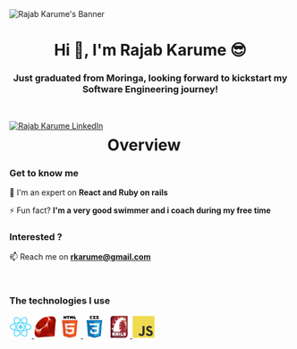
<!--
**RajabKarume/RajabKarume** is a ✨ _special_ ✨ repository because its `README.md` (this file) appears on your GitHub profile.

Here are some ideas to get you started:

- 🔭 I’m currently working on ...
- 🌱 I’m currently learning ...
- 👯 I’m looking to collaborate on ...
- 🤔 I’m looking for help with ...
- 💬 Ask me about ...
- 📫 How to reach me: ...
- 😄 Pronouns: ...
- ⚡ Fun fact: ...
-->

<img src="https://lh3.googleusercontent.com/pmTCuydmAKAL5BPVC196ZKJSaFlepZwKiqkeWm7m1qaVo83yjt_Qx-dV4wx3UDAC5oY_7EVZYi9J4IiVm6h25x1U9jpA-beIju3DO9sjwTW899EwdLIHeogq9OxxH0Q3VaqxUptlftdBVvVAuVIdGHzJGwSEttOfMrL_AAUQ_tW1AHh9d1bgnEDAmtcc16Ks4XLiISYilaWpR_np_zmjuxFItFiT2qlH0txjXthW3cXuLoQ-oWpu8tmgySH-f4RDVRSblGHsLLXxCyDrcZFuOGxZ2vvg7vo48tto5gc7U3A9WYkm8ymlUqOS3i6EH8MdVFkxN6HMw-dVfP6iypEu9j_YcuUCfxjHX0E5Qe9JwzvuoK7ZQJKm3nyXp7vc72ett8A7kVciVl6Uo11kyZjG1wYW_kgtsvqjEaZ9jqeMDwsWLVuHCECR6kxj0NnqY8V_OwDmo71wzg9KskKVC_muoP5j-m2wE9vrJyTa4lh5Q82adWXEdiEolGS2Xdz02Y_o1OFZxTXAT6WwBfl1_MIqYfuBH0BfH9WDRBhyAwXbxOylEa6APS_KOyDukej_1VCUhulWWgPs9gmT7S2OAbJiF7tbYAUbSV7_9_18mih3A_URa3LhGnPpnr2k1gio9y3eAPCr0qwftD5rdwrQCDprA6HxAeeaUqPgPiH_A5NH8UpdR-e3utHF0_cRJQUd7FW8KmIftgAHx5-EdkpE85L1GWUpaxTKjPNtIDPZpZdgXqk70uN4-3vSEzyjpS5oWQurbz13vU0gRUeH7yUKpRmummef0eSneUXYQZ98uXr-rupF6nSEgJHvB3_5NRnQUqXrKlXgHCWSPaR9FSjJjwzYRcWyqG_CLg70w-coxBM4XqdwOj42gHCHU9eYn_yOIfsnRLmNa7dS5_USkZ5PTMA1tVVtXTaFw25zXuBRMTX_d_Hdthrkhg=w1366-h342-no?authuser=0" alt="Rajab Karume's Banner" />

<h1 align="center">Hi 👋, I'm Rajab Karume 😎</h1>

<h3 align="center">Just graduated from Moringa, looking forward to kickstart my Software Engineering journey!</h3>

<br/>



<!-- SOCIALS. TODO: SWAP OUT YOUR URL AND NAME. -->
<p align="left" style="float: left;"> 
  <!-- LinkedIn -->
  <a href="https://www.linkedin.com/public-profile/settings?lipi=urn%3Ali%3Apage%3Ad_flagship3_profile_self_edit_contact-info%3BwDQ8y6%2BwSxS9C5zpVbO6eA%3D%3D" target="blank"><img src="https://img.shields.io/badge/LinkedIn-0077B5?style=for-the-badge&logo=linkedin&logoColor=white" alt="Rajab Karume LinkedIn" /></a> 
  <span>&nbsp;</span>


  <br />


  <h1>Overview</h1>

### Get to know me

💬 I'm an expert on **React and Ruby on rails**


<!-- 📄 Know about my experiences [through my CV](about/resume.md) -->


⚡ Fun fact? **I'm a very good swimmer and i coach during my free time**

### Interested ?

📫 Reach me on **rkarume@gmail.com**

<br />

### The technologies I use

<p style="margin-top:10px"> <a href="https://reactjs.org/" target="_blank" rel="noreferrer"> <img src="https://raw.githubusercontent.com/devicons/devicon/1119b9f84c0290e0f0b38982099a2bd027a48bf1/icons/react/react-original.svg" alt="react" width="40" height="40"/> </a><a href="https://www.ruby-lang.org/en/" target="_blank" rel="noreferrer"> <img src="https://raw.githubusercontent.com/devicons/devicon/1119b9f84c0290e0f0b38982099a2bd027a48bf1/icons/ruby/ruby-original.svg" alt="ruby" width="40" height="40"/></a> <a href="https://www.w3.org/html/" target="_blank" rel="noreferrer"> <img src="https://raw.githubusercontent.com/devicons/devicon/master/icons/html5/html5-original-wordmark.svg" alt="html5" width="40" height="40"/> </a>  <a href="https://www.w3schools.com/css/" target="_blank" rel="noreferrer"> <img src="https://raw.githubusercontent.com/devicons/devicon/master/icons/css3/css3-original-wordmark.svg" alt="css3" width="40" height="40"/></a>  <a href="https://rubyonrails.org/" target="_blank" rel="noreferrer"> <img src="https://raw.githubusercontent.com/devicons/devicon/1119b9f84c0290e0f0b38982099a2bd027a48bf1/icons/rails/rails-original-wordmark.svg" alt="gcp" width="40" height="40"/> </a>  <a href="https://www.javascript.com/" target="_blank" rel="noreferrer"> <img src="https://raw.githubusercontent.com/devicons/devicon/1119b9f84c0290e0f0b38982099a2bd027a48bf1/icons/javascript/javascript-original.svg" alt="javascript" width="40" height="40"/> 
<!-- </a> <a href="https://www.chartjs.org" target="_blank" rel="noreferrer"> <img src="https://www.chartjs.org/media/logo-title.svg" alt="chartjs" width="40" height="40"/></a>  -->
</p>


